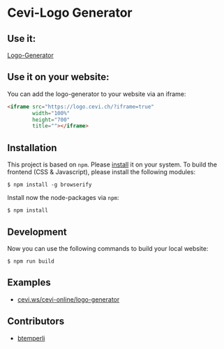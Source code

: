 # Cevi-Logo Generator

## Use it:

[Logo-Generator](https://logo.cevi.ch)

## Use it on your website:

You can add the logo-generator to your website via an iframe:

```html
<iframe src="https://logo.cevi.ch/?iframe=true"
        width="100%"
        height="700"
        title=""></iframe>
```

## Installation

This project is based on `npm`. Please [install](https://www.npmjs.com/get-npm) it on your system.
To build the frontend (CSS & Javascript), please install the following modules:

```shell script
$ npm install -g browserify
```

Install now the node-packages via `npm`:

```shell script
$ npm install
```

## Development

Now you can use the following commands to build your local website:

```shell script
$ npm run build
```

## Examples

- [cevi.ws/cevi-online/logo-generator](https://www.cevi.ws/cevi-online/logo-generator)

## Contributors

- [btemperli](https://github.com/btemperli)